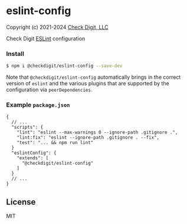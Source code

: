 # eslint-config

Copyright (c) 2021-2024 [Check Digit, LLC](https://checkdigit.com)

Check Digit [ESLint](https://eslint.org/) configuration

### Install

```bash
$ npm i @checkdigit/eslint-config --save-dev
```

Note that `@checkdigit/eslint-config` automatically brings in the correct version of `eslint` and the various
plugins that are supported by the configuration via `peerDependencies`.

### Example `package.json`

```jsonc
{
  // ...
  "scripts": {
    "lint": "eslint --max-warnings 0 --ignore-path .gitignore .",
    "lint:fix": "eslint --ignore-path .gitignore . --fix",
    "test": "... && npm run lint"
  }
  "eslintConfig": {
    "extends": [
      "@checkdigit/eslint-config"
    ]
  }
  // ...
}
```

## License

MIT
